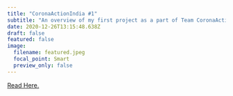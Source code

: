 ```yaml
---
title: "CoronaActionIndia #1"
subtitle: "An overview of my first project as a part of Team CoronaActionIndia. "
date: 2020-12-26T13:15:48.638Z
draft: false
featured: false
image:
  filename: featured.jpeg
  focal_point: Smart
  preview_only: false
---
```

[Read Here. ](https://keerat-kaur-guliani.medium.com/coronaactionindia-1-c9c4b732319a)